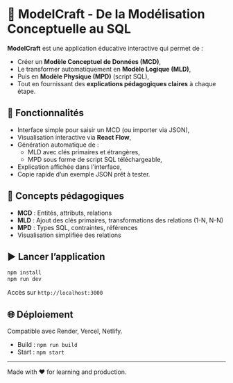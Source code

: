 # 📐 ModelCraft - De la Modélisation Conceptuelle au SQL

**ModelCraft** est une application éducative interactive qui permet de :
- Créer un **Modèle Conceptuel de Données (MCD)**,
- Le transformer automatiquement en **Modèle Logique (MLD)**,
- Puis en **Modèle Physique (MPD)** (script SQL),
- Tout en fournissant des **explications pédagogiques claires** à chaque étape.

## 🚀 Fonctionnalités

- Interface simple pour saisir un MCD (ou importer via JSON),
- Visualisation interactive via **React Flow**,
- Génération automatique de :
  - MLD avec clés primaires et étrangères,
  - MPD sous forme de script SQL téléchargeable,
- Explication affichée dans l'interface,
- Copie rapide d’un exemple JSON prêt à tester.

## 🧠 Concepts pédagogiques

- **MCD** : Entités, attributs, relations
- **MLD** : Ajout des clés primaires, transformations des relations (1-N, N-N)
- **MPD** : Types SQL, contraintes, références
- Visualisation simplifiée des relations

## ▶️ Lancer l’application

```bash
npm install
npm run dev
```

Accès sur `http://localhost:3000`

## 🌐 Déploiement

Compatible avec Render, Vercel, Netlify.
- Build : `npm run build`
- Start : `npm start`

---
Made with ❤️ for learning and production.